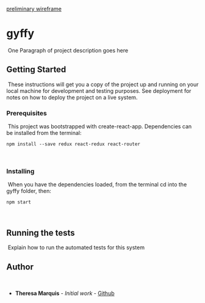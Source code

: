 [preliminary wireframe](./gyffy-wireframe.002.png)

# gyffy
​
One Paragraph of project description goes here
​
## Getting Started
​
These instructions will get you a copy of the project up and running on your local machine for development and testing purposes. See deployment for notes on how to deploy the project on a live system.
​
### Prerequisites
​
This project was bootstrapped with create-react-app.  Dependencies can be installed from the terminal:
​
```
npm install --save redux react-redux react-router
```
​
### Installing
​
When you have the dependencies loaded, from the terminal cd into the gyffy folder, then: 
​
```
npm start
```

​
## Running the tests
​
Explain how to run the automated tests for this system
​
​
## Author
​
* **Theresa Marquis** - *Initial work* - [Github](https://github.com/tmcjunkinmarquis)
​